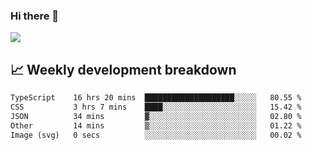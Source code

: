 ### Hi there 👋
<img align="center" src="https://github-readme-stats.vercel.app/api?username=Tumao727&show_icons=true&hide_title=true&theme=dracula" />


## 📈 Weekly development breakdown
<!--START_SECTION:waka-->

```txt
TypeScript    16 hrs 20 mins  ████████████████████░░░░░   80.55 %
CSS           3 hrs 7 mins    ████░░░░░░░░░░░░░░░░░░░░░   15.42 %
JSON          34 mins         ▓░░░░░░░░░░░░░░░░░░░░░░░░   02.80 %
Other         14 mins         ▒░░░░░░░░░░░░░░░░░░░░░░░░   01.22 %
Image (svg)   0 secs          ░░░░░░░░░░░░░░░░░░░░░░░░░   00.02 %
```

<!--END_SECTION:waka-->